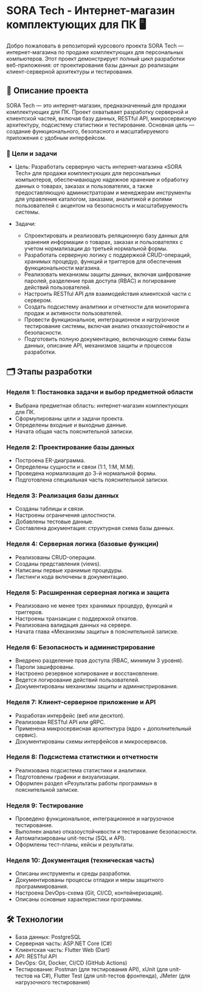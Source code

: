 # SORA Tech - Интернет-магазин комплектующих для ПК 🖥️

Добро пожаловать в репозиторий курсового проекта SORA Tech — интернет-магазина по продаже комплектующих для персональных компьютеров. Этот проект демонстрирует полный цикл разработки веб-приложения: от проектирования базы данных до реализации клиент-серверной архитектуры и тестирования.

## 📖 Описание проекта

SORA Tech — это интернет-магазин, предназначенный для продажи комплектующих для ПК. Проект охватывает разработку серверной и клиентской частей, включая базу данных, RESTful API, микросервисную архитектуру, подсистему статистики и тестирование. Основная цель — создание функционального, безопасного и масштабируемого приложения с удобным интерфейсом.

### 🎯 Цели и задачи

* Цель: Разработать серверную часть интернет-магазина «SORA Tech» для продажи комплектующих для персональных компьютеров, обеспечивающую надежное хранение и обработку данных о товарах, заказах и пользователях, а также предоставляющую администраторам и менеджерам инструменты для управления каталогом, заказами, аналитикой и ролями пользователей с акцентом на безопасность и масштабируемость системы.
 
* Задачи:
  * Спроектировать и реализовать реляционную базу данных для хранения информации о товарах, заказах и пользователях с учетом нормализации до третьей нормальной формы.
  * Разработать серверную логику с поддержкой CRUD-операций, хранимых процедур, функций и триггеров для обеспечения функциональности магазина.
  * Реализовать механизмы защиты данных, включая шифрование паролей, разделение прав доступа (RBAC) и логирование действий пользователей.
  * Настроить RESTful API для взаимодействия клиентской части с сервером.
  * Создать подсистему аналитики и отчетности для мониторинга продаж и активности пользователей.
  * Провести функциональное, интеграционное и нагрузочное тестирование системы, включая анализ отказоустойчивости и безопасности.
  * Подготовить полную документацию, включающую схемы базы данных, описание API, механизмов защиты и процессов разработки.

## 🗂️ Этапы разработки

### Неделя 1: Постановка задачи и выбор предметной области
* Выбрана предметная область: интернет-магазин комплектующих для ПК.
* Сформулированы цели и задачи проекта.
* Определены входные и выходные данные.
* Начата общая часть пояснительной записки.

### Неделя 2: Проектирование базы данных
* Построена ER-диаграмма.
* Определены сущности и связи (1:1, 1:M, M:M).
* Проведена нормализация до 3-й нормальной формы.
* Подготовлена специальная часть пояснительной записки.

### Неделя 3: Реализация базы данных
* Созданы таблицы и связи.
* Настроены ограничения целостности.
* Добавлены тестовые данные.
* Составлена документация: структурная схема базы данных.

### Неделя 4: Серверная логика (базовые функции)
* Реализованы CRUD-операции.
* Созданы представления (views).
* Написаны первые хранимые процедуры.
* Листинги кода включены в документацию.

### Неделя 5: Расширенная серверная логика и защита
* Реализовано не менее трех хранимых процедур, функций и триггеров.
* Настроены транзакции с поддержкой откатов.
* Реализована валидация данных на сервере.
* Начата глава «Механизмы защиты» в пояснительной записке.

### Неделя 6: Безопасность и администрирование
* Внедрено разделение прав доступа (RBAC, минимум 3 уровня).
* Пароли зашифрованы.
* Настроено резервное копирование и восстановление.
* Ведется логирование действий пользователей.
* Документированы механизмы защиты и администрирования.

### Неделя 7: Клиент-серверное приложение и API
* Разработан интерфейс (веб или десктоп).
* Реализован RESTful API или gRPC.
* Применена микросервисная архитектура (ядро + дополнительный сервис).
* Документированы схемы интерфейсов и микросервисов.

### Неделя 8: Подсистема статистики и отчетности
* Реализована подсистема статистики и аналитики.
* Подготовлены графики и визуализации.
* Оформлен раздел «Результаты работы программы» в пояснительной записке.

### Неделя 9: Тестирование
* Проведено функциональное, интеграционное и нагрузочное тестирование.
* Выполнен анализ отказоустойчивости и тестирование безопасности.
* Автоматизированы unit-тесты (SQL и API).
* Оформлены тест-планы, кейсы и результаты.

### Неделя 10: Документация (техническая часть)
* Описаны инструменты и среды разработки.
* Документированы процессы отладки и меры защитного программирования.
* Настроена DevOps-схема (Git, CI/CD, контейнеризация).
* Описаны основные характеристики программы.

## 🛠️ Технологии

* База данных: PostgreSQL
* Серверная часть: ASP.NET Core (C#)
* Клиентская часть: Flutter Web (Dart)
* API: RESTful API
* DevOps: Git, Docker, CI/CD (GitHub Actions)
* Тестирование: Postman (для тестирования API), xUnit (для unit-тестов на C#), Flutter Test (для unit-тестов фронтенда), JMeter (для нагрузочного тестирования)
